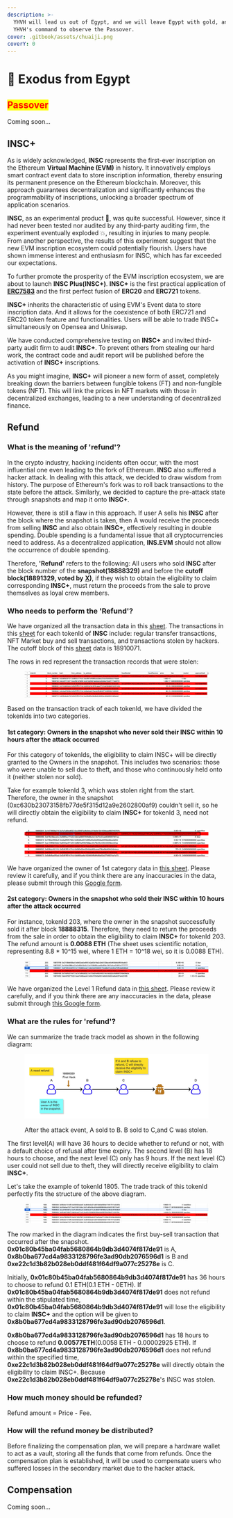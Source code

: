 ```yaml
---
description: >-
  YHVH will lead us out of Egypt, and we will leave Egypt with gold, and follow
  YHVH's command to observe the Passover.
cover: .gitbook/assets/chuaiji.png
coverY: 0
---
```


# 👣 Exodus from Egypt

## <mark style="color:red;">Passover</mark>

Coming soon...



## INSC+

As is widely acknowledged, **INSC** represents the first-ever inscription on the Ethereum **Virtual Machine (EVM)** in history. It innovatively employs smart contract event data to store inscription information, thereby ensuring its permanent presence on the Ethereum blockchain. Moreover, this approach guarantees decentralization and significantly enhances the programmability of inscriptions, unlocking a broader spectrum of application scenarios.

**INSC**, as an experimental product 🧪, was quite successful. However, since it had never been tested nor audited by any third-party auditing firm, the experiment eventually exploded 💥, resulting in injuries to many people. From another perspective, the results of this experiment suggest that the new EVM inscription ecosystem could potentially flourish. Users have shown immense interest and enthusiasm for INSC, which has far exceeded our expectations.&#x20;



To further promote the prosperity of the EVM inscription ecosystem, we are about to launch **INSC Plus(INSC+)**. **INSC+** is the first practical application of [**ERC7583**](https://github.com/insevm/ERCs/blob/master/ERCS/erc-7583.md) and the first perfect fusion of **ERC20** and **ERC721** tokens.

**INSC+** inherits the characteristic of using EVM's Event data to store inscription data. And it allows for the coexistence of both ERC721 and ERC20 token feature and functionalities. Users will be able to trade INSC+ simultaneously on Opensea and Uniswap.

We have conducted comprehensive testing on **INSC+** and invited third-party audit firm to audit **INSC+**. To prevent others from stealing our hard work, the contract code and audit report will be published before the activation of **INSC+** inscriptions.

As you might imagine, **INSC+** will pioneer a new form of asset, completely breaking down the barriers between fungible tokens (FT) and non-fungible tokens (NFT). This will link the prices in NFT markets with those in decentralized exchanges, leading to a new understanding of decentralized finance.

## Refund

### What is the meaning of 'refund'?

In the crypto industry, hacking incidents often occur, with the most influential one even leading to the fork of Ethereum. **INSC** also suffered a hacker attack. In dealing with this attack, we decided to draw wisdom from history. The purpose of Ethereum's fork was to roll back transactions to the state before the attack. Similarly, we decided to capture the pre-attack state through snapshots and map it onto **INSC+**.

However, there is still a flaw in this approach. If user A sells his **INSC** after the block where the snapshot is taken, then A would receive the proceeds from selling **INSC** and also obtain **INSC+**, effectively resulting in double spending. Double spending is a fundamental issue that all cryptocurrencies need to address. As a decentralized application, **INS.EVM** should not allow the occurrence of double spending.

Therefore, **'Refund'** refers to the following: All users who sold **INSC** after the block number of the **snapshot(18888329)** and before the **cutoff block(18891329, voted by** [**X**](https://twitter.com/ins\_evm/status/1746328180942946541)**)**, if they wish to obtain the eligibility to claim corresponding **INSC+**, must return the proceeds from the sale to prove themselves as loyal crew members.

### Who needs to perform the 'Refund'?

We have organized all the transaction data in this [sheet](https://docs.google.com/spreadsheets/d/19daoHmQl4FrSJlZL5IkbzNBWm64M0NbfVPFC\_a1mslA/edit?usp=sharing). The transactions in this [sheet](https://docs.google.com/spreadsheets/d/19daoHmQl4FrSJlZL5IkbzNBWm64M0NbfVPFC\_a1mslA/edit?usp=sharing) for each tokenId of **INSC** include: regular transfer transactions, NFT Market buy and sell transactions, and transactions stolen by hackers. The cutoff block of this [sheet](https://docs.google.com/spreadsheets/d/19daoHmQl4FrSJlZL5IkbzNBWm64M0NbfVPFC\_a1mslA/edit?usp=sharing) data is 18910071.

The rows in red represent the transaction records that were stolen:

<figure><img src=".gitbook/assets/image.png" alt=""><figcaption></figcaption></figure>

Based on the transaction track of each tokenId, we have divided the tokenIds into two categories.

#### 1st category: Owners in the snapshot who never sold their INSC within 10 hours after the attack occurred

For this category of tokenIds, the eligibility to claim INSC+ will be directly granted to the Owners in the snapshot. This includes two scenarios: those who were unable to sell due to theft, and those who continuously held onto it (neither stolen nor sold).

Take for example tokenId 3, which was stolen right from the start. Therefore, the owner in the snapshot (0xc630b23073158fb77de5f315d12a9e2602800af9) couldn't sell it, so he will directly obtain the eligibility to claim **INSC+** for tokenId 3, need not refund.

<figure><img src=".gitbook/assets/image (1).png" alt=""><figcaption></figcaption></figure>

We have organized the owner of 1st category data in [this sheet](https://docs.google.com/spreadsheets/d/1Ccvl4TMV6Qd3B6FsIwBjn3xKu3YlxCWDGftPimGNtrg/edit?usp=sharing). Please review it carefully, and if you think there are any inaccuracies in the data, please submit through this [Google form](https://forms.gle/BVM8oHg4FnwYtBV2A).

#### 2st category: Owners in the snapshot who sold their INSC within 10 hours after the attack occurred

For instance, tokenId 203, where the owner in the snapshot successfully sold it after block **18888315**. Therefore, they need to return the proceeds from the sale in order to obtain the eligibility to claim **INSC+** for tokenId 203. The refund amount is **0.0088 ETH** (The sheet uses scientific notation, representing 8.8 \* 10^15 wei, where 1 ETH = 10^18 wei, so it is 0.0088 ETH).

<figure><img src=".gitbook/assets/image (2).png" alt=""><figcaption></figcaption></figure>

We have organized the Level 1 Refund data in [this sheet](https://docs.google.com/spreadsheets/d/15\_MRdvHz0Su\_mP7cwOHyrLYFCyIJRM\_V-nFzIGMdiuA/edit?usp=sharing). Please review it carefully, and if you think there are any inaccuracies in the data, please submit through [this Google form](https://forms.gle/fCZHqN1LFxfeUBQ9A).



### What are the rules for 'refund'?

We can summarize the trade track model as shown in the following diagram:

<figure><img src=".gitbook/assets/image (3).png" alt=""><figcaption><p>After the attack event, A sold to B. B sold to C,and C was stolen.</p></figcaption></figure>

The first level(A) will have 36 hours to decide whether to refund or not, with a default choice of refusal after time expiry. The second level (B) has 18 hours to choose, and the next level (C) only has 9 hours. If the next level (C) user could not sell due to theft, they will directly receive eligibility to claim **INSC+**.

Let's take the example of tokenId 1805. The trade track of this tokenId perfectly fits the structure of the above diagram.

<figure><img src=".gitbook/assets/image (4).png" alt=""><figcaption></figcaption></figure>

The row marked in the diagram indicates the first buy-sell transaction that occurred after the snapshot. **0x01c80b45ba04fab5680864b9db3d4074f817de91** is A, **0x8b0ba677cd4a9833128796fe3ad90db2076596d1** is B and **0xe22c1d3b82b028eb0ddf481f64df9a077c25278e** is C.&#x20;

Initially, **0x01c80b45ba04fab5680864b9db3d4074f817de91** has 36 hours to choose to refund 0.1 ETH(0.1 ETH - 0ETH). If **0x01c80b45ba04fab5680864b9db3d4074f817de91** does not refund within the stipulated time, **0x01c80b45ba04fab5680864b9db3d4074f817de91** will lose the eligibility to claim **INSC+** and the option will be given to **0x8b0ba677cd4a9833128796fe3ad90db2076596d1**.

**0x8b0ba677cd4a9833128796fe3ad90db2076596d1** has 18 hours to choose to refund **0.00577ETH**(0.0058 ETH - 0.00002925 ETH). If **0x8b0ba677cd4a9833128796fe3ad90db2076596d1** does not refund within the specified time, **0xe22c1d3b82b028eb0ddf481f64df9a077c25278e** will directly obtain the eligibility to claim INSC+. Because **0xe22c1d3b82b028eb0ddf481f64df9a077c25278e**'s INSC was stolen.

### How much money should be refunded?

Refund amount = Price - Fee.&#x20;

### How will the refund money be distributed?

Before finalizing the compensation plan, we will prepare a hardware wallet to act as a vault, storing all the funds that come from refunds. Once the compensation plan is established, it will be used to compensate users who suffered losses in the secondary market due to the hacker attack.



## Compensation

Coming soon...

